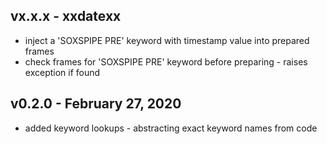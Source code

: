 ## vx.x.x - xxdatexx

* inject a 'SOXSPIPE PRE' keyword with timestamp value into prepared frames
* check frames for 'SOXSPIPE PRE' keyword before preparing - raises exception if found

## v0.2.0 - February 27, 2020

* added keyword lookups - abstracting exact keyword names from code
